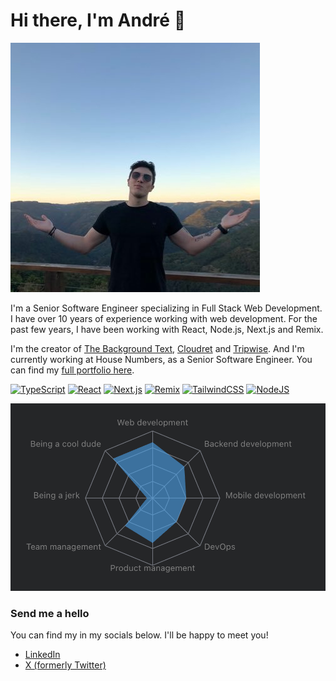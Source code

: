 # Hi there, I'm André 👋  

![](./me.jpg)

I'm a Senior Software Engineer specializing in Full Stack Web Development. I have over 10 years of experience working with web development. For the past few years, I have been working with React, Node.js, Next.js and Remix.

I'm the creator of [The Background Text](https://github.com/atreib/thebackgroundtext), [Cloudret](https://github.com/atreib/dret) and [Tripwise](https://github.com/atreib/tripwise). And I'm currently working at House Numbers, as a Senior Software Engineer. You can find my [full portfolio here](https://www.andretreib.com/).

[![TypeScript](https://img.shields.io/badge/TypeScript-3178C6?logo=typescript&logoColor=fff)](#)
[![React](https://img.shields.io/badge/React-%2320232a.svg?logo=react&logoColor=%2361DAFB)](#)
[![Next.js](https://img.shields.io/badge/Next.js-black?logo=next.js&logoColor=white)](#)
[![Remix](https://img.shields.io/badge/Remix-000?logo=remix&logoColor=fff)](#)
[![TailwindCSS](https://img.shields.io/badge/Tailwind%20CSS-%2338B2AC.svg?logo=tailwind-css&logoColor=white)](#)
[![NodeJS](https://img.shields.io/badge/Node.js-6DA55F?logo=node.js&logoColor=white)](#)

![](./skills.png)

### Send me a hello

You can find my in my socials below. I'll be happy to meet you!

- [LinkedIn](https://www.linkedin.com/in/atreib/)  
- [X (formerly Twitter)](https://x.com/treibthedev)  
